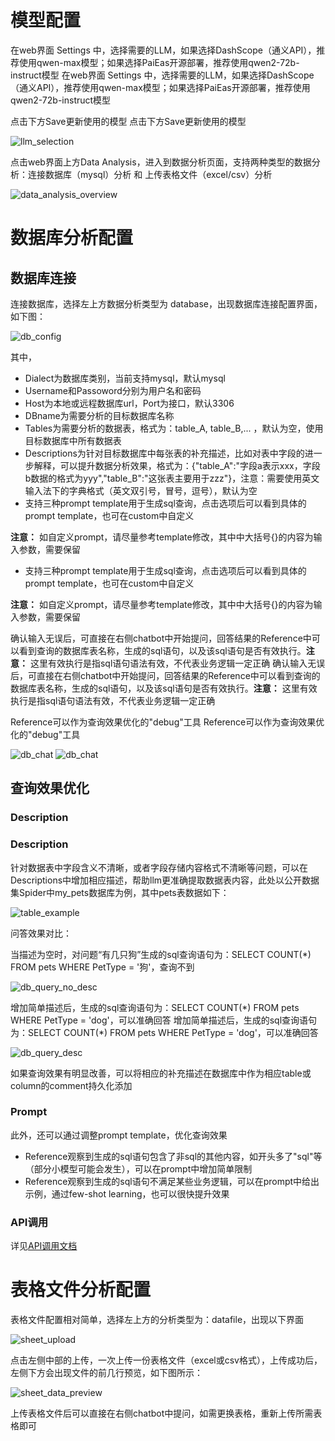 # 模型配置

在web界面 Settings 中，选择需要的LLM，如果选择DashScope（通义API），推荐使用qwen-max模型；如果选择PaiEas开源部署，推荐使用qwen2-72b-instruct模型
在web界面 Settings 中，选择需要的LLM，如果选择DashScope（通义API），推荐使用qwen-max模型；如果选择PaiEas开源部署，推荐使用qwen2-72b-instruct模型

点击下方Save更新使用的模型
点击下方Save更新使用的模型

![llm_selection](/docs/figures/data_analysis/llm_selection.png)

点击web界面上方Data Analysis，进入到数据分析页面，支持两种类型的数据分析：连接数据库（mysql）分析 和 上传表格文件（excel/csv）分析

![data_analysis_overview](/docs/figures/data_analysis/data_analysis_overview.png)

# 数据库分析配置

## 数据库连接

连接数据库，选择左上方数据分析类型为 database，出现数据库连接配置界面，如下图：

![db_config](/docs/figures/data_analysis/db_config.png)

其中，

- Dialect为数据库类别，当前支持mysql，默认mysql
- Username和Passoword分别为用户名和密码
- Host为本地或远程数据库url，Port为接口，默认3306
- DBname为需要分析的目标数据库名称
- Tables为需要分析的数据表，格式为：table_A, table_B,... ，默认为空，使用目标数据库中所有数据表
- Descriptions为针对目标数据库中每张表的补充描述，比如对表中字段的进一步解释，可以提升数据分析效果，格式为：{"table_A":"字段a表示xxx，字段b数据的格式为yyy","table_B":"这张表主要用于zzz"}，注意：需要使用英文输入法下的字典格式（英文双引号，冒号，逗号），默认为空
- 支持三种prompt template用于生成sql查询，点击选项后可以看到具体的prompt template，也可在custom中自定义

**注意：** 如自定义prompt，请尽量参考template修改，其中中大括号{}的内容为输入参数，需要保留

- 支持三种prompt template用于生成sql查询，点击选项后可以看到具体的prompt template，也可在custom中自定义

**注意：** 如自定义prompt，请尽量参考template修改，其中中大括号{}的内容为输入参数，需要保留

确认输入无误后，可直接在右侧chatbot中开始提问，回答结果的Reference中可以看到查询的数据库表名称，生成的sql语句，以及该sql语句是否有效执行。**注意：** 这里有效执行是指sql语句语法有效，不代表业务逻辑一定正确
确认输入无误后，可直接在右侧chatbot中开始提问，回答结果的Reference中可以看到查询的数据库表名称，生成的sql语句，以及该sql语句是否有效执行。**注意：** 这里有效执行是指sql语句语法有效，不代表业务逻辑一定正确

Reference可以作为查询效果优化的"debug"工具
Reference可以作为查询效果优化的"debug"工具

![db_chat](/docs/figures/data_analysis/db_chat.png)
![db_chat](/docs/figures/data_analysis/db_chat.png)

## 查询效果优化

### Description

### Description

针对数据表中字段含义不清晰，或者字段存储内容格式不清晰等问题，可以在Descriptions中增加相应描述，帮助llm更准确提取数据表内容，此处以公开数据集Spider中my_pets数据库为例，其中pets表数据如下：

![table_example](/docs/figures/data_analysis/table_example.png)

问答效果对比：

当描述为空时，对问题“有几只狗”生成的sql查询语句为：SELECT COUNT(\*) FROM pets WHERE PetType = '狗'，查询不到

![db_query_no_desc](/docs/figures/data_analysis/db_query_no_desc.png)

增加简单描述后，生成的sql查询语句为：SELECT COUNT(\*) FROM pets WHERE PetType = 'dog'，可以准确回答
增加简单描述后，生成的sql查询语句为：SELECT COUNT(\*) FROM pets WHERE PetType = 'dog'，可以准确回答

![db_query_desc](/docs/figures/data_analysis/db_query_desc.png)

如果查询效果有明显改善，可以将相应的补充描述在数据库中作为相应table或column的comment持久化添加

### Prompt

此外，还可以通过调整prompt template，优化查询效果

- Reference观察到生成的sql语句包含了非sql的其他内容，如开头多了"sql"等（部分小模型可能会发生），可以在prompt中增加简单限制
- Reference观察到生成的sql语句不满足某些业务逻辑，可以在prompt中给出示例，通过few-shot learning，也可以很快提升效果

### API调用

详见[API调用文档](/docs/data_analysis_api.md)

# 表格文件分析配置

表格文件配置相对简单，选择左上方的分析类型为：datafile，出现以下界面

![sheet_upload](/docs/figures/data_analysis/sheet_upload.png)

点击左侧中部的上传，一次上传一份表格文件（excel或csv格式），上传成功后，左侧下方会出现文件的前几行预览，如下图所示：

![sheet_data_preview](/docs/figures/data_analysis/sheet_data_preview.png)

上传表格文件后可以直接在右侧chatbot中提问，如需更换表格，重新上传所需表格即可
